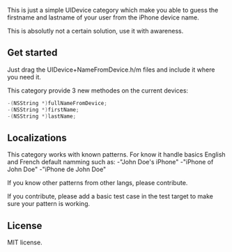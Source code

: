 This is just a simple UIDevice category which make you able to guess the firstname and lastname of your user from the iPhone device name.

This is absolutly not a certain solution, use it with awareness.

## Get started

Just drag the UIDevice+NameFromDevice.h/m files and include it where you need it.

This category provide 3 new methodes on the current devices:

``` objective-c
-(NSString *)fullNameFromDevice;
-(NSString *)firstName;
-(NSString *)lastName;
```

## Localizations

This category works with known patterns.
For know it handle basics English and French default namming such as:
-"John Doe's iPhone"
-"iPhone of John Doe"
-"iPhone de John Doe"

If you know other patterns from other langs, please contribute.

If you contribute, please add a basic test case in the test target to make sure your pattern is working.

## License

MIT license.